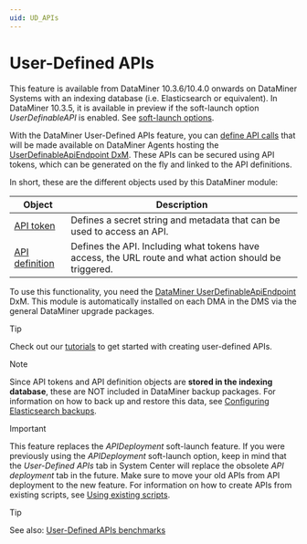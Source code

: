```yaml
---
uid: UD_APIs
---
```


# User-Defined APIs

This feature is available from DataMiner 10.3.6/10.4.0 onwards on DataMiner Systems with an indexing database (i.e. Elasticsearch or equivalent). In DataMiner 10.3.5, it is available in preview if the soft-launch option *UserDefinableAPI* is enabled. See [soft-launch options](xref:SoftLaunchOptions).

With the DataMiner User-Defined APIs feature, you can [define API calls](xref:UD_APIs_Define_New_API) that will be made available on DataMiner Agents hosting the [UserDefinableApiEndpoint DxM](xref:UD_APIs_UserDefinableApiEndpoint). These APIs can be secured using API tokens, which can be generated on the fly and linked to the API definitions.

In short, these are the different objects used by this DataMiner module:

| Object | Description |
|--|--|
| [API token](xref:UD_APIs_Objects_ApiToken) | Defines a secret string and metadata that can be used to access an API. |
| [API definition](xref:UD_APIs_Objects_ApiDefinition) | Defines the API. Including what tokens have access, the URL route and what action should be triggered. |

To use this functionality, you need the [DataMiner UserDefinableApiEndpoint](xref:UD_APIs_UserDefinableApiEndpoint) DxM. This module is automatically installed on each DMA in the DMS via the general DataMiner upgrade packages.

> [!TIP]
> Check out our [tutorials](xref:UD_APIs_tutorials) to get started with creating user-defined APIs.

> [!NOTE]
> Since API tokens and API definition objects are **stored in the indexing database**, these are NOT included in DataMiner backup packages. For information on how to back up and restore this data, see [Configuring Elasticsearch backups](xref:Configuring_Elasticsearch_backups).

> [!IMPORTANT]
> This feature replaces the *APIDeployment* soft-launch feature. If you were previously using the *APIDeployment* soft-launch option, keep in mind that the *User-Defined APIs* tab in System Center will replace the obsolete *API deployment* tab in the future. Make sure to move your old APIs from API deployment to the new feature. For information on how to create APIs from existing scripts, see [Using existing scripts](xref:UD_APIs_Using_existing_scripts).

> [!TIP]
> See also: [User-Defined APIs benchmarks](xref:user-defined_API_benchmarks)
